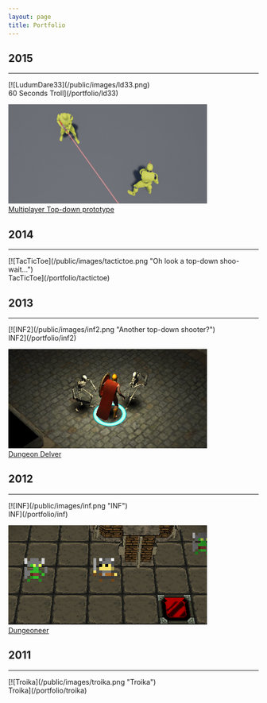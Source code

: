 ```yaml
---
layout: page
title: Portfolio
---
```


## 2015
<hr class="h2line">
[![LudumDare33](/public/images/ld33.png)<br/>60 Seconds Troll](/portfolio/ld33)

[![UE4 Top Down](/public/images/ue4td.png "What happened to making 'Hello World'?")<br/>Multiplayer Top-down prototype](/portfolio/ue4td)

## 2014
<hr class="h2line">
[![TacTicToe](/public/images/tactictoe.png "Oh look a top-down shoo- wait...")<br/>TacTicToe](/portfolio/tactictoe)

## 2013
<hr class="h2line">
[![INF2](/public/images/inf2.png "Another top-down shooter?")<br/>INF2](/portfolio/inf2)

[![Dungeon Delver](/public/images/fypdungeondelver.png "Hey I recognize those models")<br/>Dungeon Delver](/portfolio/dungeondelver)

## 2012
<hr class="h2line">
[![INF](/public/images/inf.png "INF")<br/>INF](/portfolio/inf)

[![Dungeoneer](/public/images/dungeoneer.png "Dungeoneer")<br/>Dungeoneer](/portfolio/dungeoneer)

## 2011
<hr class="h2line">
[![Troika](/public/images/troika.png "Troika")<br/>Troika](/portfolio/troika)
